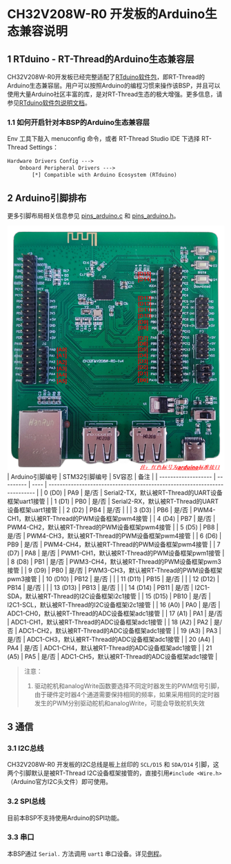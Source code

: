 # CH32V208W-R0 开发板的Arduino生态兼容说明

## 1 RTduino - RT-Thread的Arduino生态兼容层

CH32V208W-R0开发板已经完整适配了[RTduino软件包](https://github.com/RTduino/RTduino)，即RT-Thread的Arduino生态兼容层。用户可以按照Arduino的编程习惯来操作该BSP，并且可以使用大量Arduino社区丰富的库，是对RT-Thread生态的极大增强。更多信息，请参见[RTduino软件包说明文档](https://github.com/RTduino/RTduino)。

### 1.1 如何开启针对本BSP的Arduino生态兼容层

Env 工具下敲入 menuconfig 命令，或者 RT-Thread Studio IDE 下选择 RT-Thread Settings：

```Kconfig
Hardware Drivers Config --->
    Onboard Peripheral Drivers --->
        [*] Compatible with Arduino Ecosystem (RTduino)
```

## 2 Arduino引脚排布

更多引脚布局相关信息参见 [pins_arduino.c](pins_arduino.c) 和 [pins_arduino.h](pins_arduino.h)。

![ch32v208w-pinout](ch32v208w-pinout.png)
| Arduino引脚编号  | STM32引脚编号 | 5V容忍 | 备注  |
| ------------------- | --------- | ---- | ------------------------------------------------------------------------- |
| 0 (D0) | PA9 | 是/否 | Serial2-TX，默认被RT-Thread的UART设备框架uart1接管 |
| 1 (D1) | PB0 | 是/否 | Serial2-RX，默认被RT-Thread的UART设备框架uart1接管 |
| 2 (D2) | PB4 | 是/否 |  |
| 3 (D3) | PB6 | 是/否 | PWM4-CH1，默认被RT-Thread的PWM设备框架pwm4接管 |
| 4 (D4) | PB7 | 是/否 | PWM4-CH2，默认被RT-Thread的PWM设备框架pwm4接管 |
| 5 (D5) | PB8 | 是/否 | PWM4-CH3，默认被RT-Thread的PWM设备框架pwm4接管 |
| 6 (D6) | PB9 | 是/否 | PWM4-CH4，默认被RT-Thread的PWM设备框架pwm4接管 |
| 7 (D7) | PA8 | 是/否 | PWM1-CH1，默认被RT-Thread的PWM设备框架pwm1接管 |
| 8 (D8) | PB1 | 是/否 | PWM3-CH4，默认被RT-Thread的PWM设备框架pwm3接管 |
| 9 (D9) | PB0 | 是/否 | PWM3-CH3，默认被RT-Thread的PWM设备框架pwm3接管 |
| 10 (D10) | PB12 | 是/否 |  |
| 11 (D11) | PB15 | 是/否 |  |
| 12 (D12) | PB14 | 是/否 |  |
| 13 (D13) | PB13 | 是/否 |  |
| 14 (D14) | PB11 | 是/否 | I2C1-SDA，默认被RT-Thread的I2C设备框架i2c1接管 |
| 15 (D15) | PB10 | 是/否 | I2C1-SCL，默认被RT-Thread的I2C设备框架i2c1接管 |
| 16 (A0) | PA0 | 是/否 | ADC1-CH0，默认被RT-Thread的ADC设备框架adc1接管 |
| 17 (A1) | PA1 | 是/否 | ADC1-CH1，默认被RT-Thread的ADC设备框架adc1接管 |
| 18 (A2) | PA2 | 是/否 | ADC1-CH2，默认被RT-Thread的ADC设备框架adc1接管 |
| 19 (A3) | PA3 | 是/否 | ADC1-CH3，默认被RT-Thread的ADC设备框架adc1接管 |
| 20 (A4) | PA4 | 是/否 | ADC1-CH4，默认被RT-Thread的ADC设备框架adc1接管 |
| 21 (A5) | PA5 | 是/否 | ADC1-CH5，默认被RT-Thread的ADC设备框架adc1接管 |

> 注意：
>
> 1. 驱动舵机和analogWrite函数要选择不同定时器发生的PWM信号引脚，由于硬件定时器4个通道需要保持相同的频率，如果采用相同的定时器发生的PWM分别驱动舵机和analogWrite，可能会导致舵机失效

## 3 通信

### 3.1 I2C总线

CH32V208W-R0  开发板的I2C总线是板上丝印的 `SCL/D15` 和 `SDA/D14` 引脚，这两个引脚默认是被RT-Thread I2C设备框架接管的，直接引用`#include <Wire.h>`（Arduino官方I2C头文件）即可使用。

### 3.2 SPI总线

目前本BSP不支持使用Arduino的SPI功能。

### 3.3 串口

本BSP通过 `Serial.` 方法调用 `uart1` 串口设备。详见[例程](https://github.com/RTduino/RTduino/blob/master/examples/Basic/helloworld.cpp)。